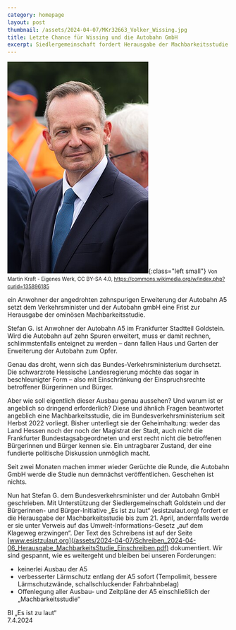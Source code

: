 ```yaml
---
category: homepage
layout: post
thumbnail: /assets/2024-04-07/MKr32663_Volker_Wissing.jpg
title: Letzte Chance für Wissing und die Autobahn GmbH
excerpt: Siedlergemeinschaft fordert Herausgabe der Machbarkeitsstudie
---
```


![Verkehrsminister Volker Wissing (FDP)](/assets/2024-04-07/MKr32663_Volker_Wissing.jpg){:class="left small"}
<small>Von Martin Kraft - Eigenes Werk, CC BY-SA 4.0, <https://commons.wikimedia.org/w/index.php?curid=135896185></small>

ein Anwohner der angedrohten zehnspurigen Erweiterung der Autobahn A5 setzt dem Verkehrsminister und der Autobahn gmbH eine Frist zur Herausgabe der ominösen Machbarkeitsstudie.

Stefan G. ist Anwohner der Autobahn A5 im Frankfurter Stadtteil Goldstein. Wird die Autobahn auf zehn Spuren erweitert, muss er damit rechnen, schlimmstenfalls enteignet zu werden – dann fallen Haus und Garten der Erweiterung der Autobahn zum Opfer.

Genau das droht, wenn sich das Bundes-Verkehrsministerium durchsetzt. Die schwarzrote Hessische Landesregierung möchte das sogar in beschleunigter Form – also mit Einschränkung der Einspruchsrechte betroffener Bürgerinnen und Bürger.

Aber wie soll eigentlich dieser Ausbau genau aussehen? Und warum ist er angeblich so dringend erforderlich? Diese und ähnlich Fragen beantwortet angeblich eine Machbarkeitsstudie, die im Bundesverkehrsministerium seit Herbst 2022 vorliegt. Bisher unterliegt sie der Geheimhaltung: weder das Land Hessen noch der noch der Magistrat der Stadt, auch nicht die Frankfurter Bundestagsabgeordneten und erst recht nicht die betroffenen Bürgerinnen und Bürger kennen sie. Ein untragbarer Zustand, der eine fundierte politische Diskussion unmöglich macht.

Seit zwei Monaten machen immer wieder Gerüchte die Runde, die Autobahn GmbH werde die Studie nun demnächst veröffentlichen. Geschehen ist nichts.

Nun hat Stefan G. dem Bundesverkehrsminister und der Autobahn GmbH geschrieben. Mit Unterstützung der Siedlergemeinschaft Goldstein und der Bürgerinnen- und Bürger-Initiative „Es ist zu laut“ (esistzulaut.org) fordert er die Herausgabe der Machbarkeitsstudie bis zum 21. April, andernfalls werde er sie unter Verweis auf das Umwelt-Informations-Gesetz „auf dem Klageweg erzwingen“. Der Text des Schreibens ist auf der Seite [www.esistzulaut.org](/assets/2024-04-07/Schreiben_2024-04-06_Herausgabe_MachbarkeitsStudie_Einschreiben.pdf) dokumentiert. Wir sind gespannt, wie es weitergeht und bleiben bei unseren Forderungen:

- keinerlei Ausbau der A5
- verbesserter Lärmschutz entlang der A5 sofort (Tempolimit, bessere Lärmschutzwände,
  schallschluckender Fahrbahnbelag)
- Offenlegung aller Ausbau- und Zeitpläne der A5 einschließlich der „Machbarkeitsstudie“

BI „Es ist zu laut“\
7.4.2024

